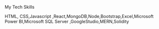My Tech Skills

HTML, CSS,Javascript ,React,MongoDB,Node,Bootstrap,Excel,Microsoft Power BI,Microsoft SQL Server ,GoogleStudio,MERN,Solidity
